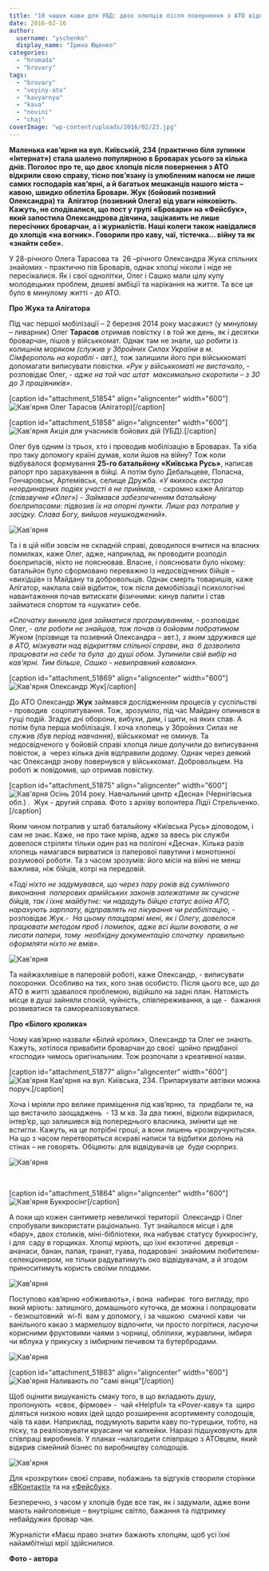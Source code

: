 ```yaml
---
title: "10 чашок кави для УБД: двоє хлопців після повернення з АТО відкрили у Броварах кав’ярню"
date: 2016-02-16
author: 
  username: "yschenko"
  display_name: "Ірина Ющенко"
categories: 
  - "hromada"
  - "brovary"
tags: 
  - "brovary"
  - "voyiny-ato"
  - "kavyarnya"
  - "kava"
  - "novini"
  - "chaj"
coverImage: "wp-content/uploads/2016/02/23.jpg"
---
```


**Маленька кав’ярня на вул. Київській, 234 (практично біля зупинки «Інтернат») стала шалено популярною в Броварах усього за кілька днів. Поголос про те, що двоє хлопців після повернення з АТО відкрили свою справу, тісно пов’язану із улюбленим напоєм не лише самих господарів кав’ярні, а й багатьох мешканців нашого міста – кавою, швидко облетіла Бровари. Жук (бойовий позивний Олександра) та  Алігатор (позивний Олега) від уваги ніяковіють. Кажуть, не сподівалися, що пост у групі «Бровари» на «Фейсбук», який запостила Олександрова дівчина, зацікавить не лише пересічних броварчан, а і журналістів. Наші колеги також навідалися до хлопців «на вогник». Говорили про каву, чаї, тістечка… війну та як «знайти себе».**

У 28-річного Олега Тарасова та  26 –річного Олександра Жука спільних знайомих - практично пів Броварів, однак хлопці ніколи і ніде не пересікалися. Як і свої однолітки, Олег і Сашко мали цілу купу молодецьких проблем, дешеві амбіції та нарікання на життя. Та все це було в минулому житті - до АТО.

**Про Жука та Алігатора**

Під час першої мобілізації – 2 березня 2014 року масажист (у минулому – ливарник) Олег **Тарасов** отримав повістку і в той же день, як і десятки броварчан, пішов у військкомат. Однак там не знали, що робити із колишнім моряком _(служив у Збройних Силах України в м. Сімферополь на кораблі - авт.),_ тож залишили його при військкоматі допомагати виписувати повістки. _«Рук у військкоматі не вистачало_, - розповідає Олег, - _адже на той час штат  максимально скоротили – з 30 до 3 працівників»_.

\[caption id="attachment\_51854" align="aligncenter" width="600"\]![Кав'ярня](https://mpz.brovary.org/wp-content/uploads/2016/02/2-5.jpg) Олег Тарасов (Алігатор)\[/caption\]

\[caption id="attachment\_51858" align="aligncenter" width="600"\]![Кав'ярня](https://mpz.brovary.org/wp-content/uploads/2016/02/7-4.jpg) Акція для учасників бойових дій (УБД).\[/caption\]

Олег був одним із трьох, хто і проводив мобілізацію в Броварах. Та хіба про таку допомогу країні думав, коли йшов на війну? Тож коли відбувалося формування **25-го батальйону «Київська Русь»**, написав рапорт про зарахування в бійці. А потім було Дебальцеве, Попасна, Гончаровськ, Артемівськ, селище Дружба. _«У якихось екстра неординарних подіях участі я не приймав,_ \- скромно каже Алігатор _(співзвучне «Олег»)_ \- _Займався забезпеченням батальйону  боєприпасами: підвозив їх на опорні пункти._ _Лише раз потрапив у засідку. Слава Богу, вийшов неушкоджений»._

![Кав'ярня](https://mpz.brovary.org/wp-content/uploads/2016/02/14-1.jpg)

Та і в цій ніби зовсім не складній справі, доводилося вчитися на власних помилках, каже Олег, адже, наприклад, як проводити розподіл боєприпасів, ніхто не пояснював. Власне, і пояснювати було нікому: батальйон було сформовано переважно із недосвідчених бійців – «вихідців» із Майдану та добровольців. Однак смерть товаришів, каже Алігатор, наклала свій відбиток, тож після демобілізації психологічні навантаження почав витискати фізичними: кинув палити і став займатися спортом та «шукати» себе.

_«Спочатку виникла ідея займатися програмуванням_, - розповідає  Олег, - _але роботи не знайшов, тож почав із бойовим побратимом Жуком_ (прізвище та позивний Олександра – авт.), _з яким здружився ще в АТО, мізкувати над відкриттям спільної справи, яка  б дозволила працювати на себе та була  до душі обом. Зупинили свій вибір на кав’ярні._ _Тим більше, Сашко - невиправний кавоман»._

\[caption id="attachment\_51869" align="aligncenter" width="600"\]![Кав'ярня](https://mpz.brovary.org/wp-content/uploads/2016/02/19-1.jpg) Олександр Жук\[/caption\]

До АТО Олександр **Жук** займався дослідженням процесів у суспільстві - проводив  соцопитування. Тож, зрозуміло, під час Майдану опинився в гущі подій. Згадує дні оборони, вибухи, дим, і щити, на яких спав. А потім була перша мобілізація. І хоча хлопець у Збройних Силах не служив _(був період навчання)_, військкомат не оминув. Та недосвідченого у бойовій справі хлопця лише долучили до виписування повісток, а  через кілька днів відправили додому. Однак через деякий час Олександр знову повернувся у військкомат. Добровольцем. На роботі ж повідомив, що отримав повістку.

\[caption id="attachment\_51875" align="aligncenter" width="600"\]![Кав'ярня](https://mpz.brovary.org/wp-content/uploads/2016/02/29.jpg) Осінь 2014 року. Навчальний центр «Десна» (Чернігівська обл.) .  Жук - другий справа. Фото з архіву волонтера Лідії Стрельченко.\[/caption\]

Яким чином потрапив у штаб батальйону «Київська Русь» діловодом, і сам не знає. Каже, не про таке мріяв, адже за ввесь рік служби довелося стріляти тільки один раз на полігоні «Десна». Кілька разів хлопець намагався вирватися із паперової павутини і монотонної розумової роботи. Та з часом зрозумів: його місія на війні не менш важлива, ніж бійців, котрі на передовій.

_«Тоді ніхто не задумувався, що через пару років від сумлінного виконання  паперових армійських законів залежатиме як сучасне бійців, так і їхнє майбутнє: чи нададуть бійцю статус воїна АТО, нарахують зарплату, відправлять на лікування чи реабілітацію,_ \- розповідає Жук.-  _На цьому плацдармі мені, як і Олегу, довелося працювати методом проб і помилок, адже всі йшли воювати, а не писати папери, тому  необхідну документацію спочатку  правильно оформляти ніхто не вмів»._

![Кав'ярня](https://mpz.brovary.org/wp-content/uploads/2016/02/18-1.jpg)

Та найжахливіше в паперовій роботі, каже Олександр, - виписувати похоронки. Особливо на тих, кого знав особисто. Після цього все, що до АТО в житті здавалося проблемою, відійшло на задні план. Натомість місце в душі зайняли спокій, чуйність, співпереживання, а ще -  бажання розвиватися та самореалізовуватися.

**Про «Білого кролика»**

Чому кав’ярню назвали «Білий кролик», Олександр та Олег не знають. Кажуть, хотілося привабити броварчан до своєї  щойно придбаної «господи» чимось оригінальним. Тож розпочали з креативної назви.

\[caption id="attachment\_51877" align="aligncenter" width="600"\]![Кав'ярня](https://mpz.brovary.org/wp-content/uploads/2016/02/28.jpg) Кав'ярня на вул. Київська, 234. Припаркувати автівки можна поруч.\[/caption\]

Хоча і мріяли про велике приміщення під кав’ярню, та  придбали те, на що вистачило заощаджень  - 13 м кв. За два тижні, відколи відкрилася, інтер’єр, що залишився від попереднього власника, змінити ще не встигли. Кажуть, на це потрібні гроші, а вони лишень «розкручуються». На що з часом перетворяться яскраві написи та відбитки долонь на стінах – не говорять. Обіцяють: для відвідувачів це  буде сюрприз.

![Кав'ярня](https://mpz.brovary.org/wp-content/uploads/2016/02/20-1.jpg)

 

\[caption id="attachment\_51864" align="aligncenter" width="600"\]![Кав'ярня](https://mpz.brovary.org/wp-content/uploads/2016/02/13-1.jpg) Буккросінг\[/caption\]

А поки що кожен сантиметр невеличкої території  Олександр і Олег спробували використати раціонально. Тут знайшлося місце і для  «бару», двох столиків, міні-бібліотеки, яка набуває статусу буккросінгу, і для  саду в горщиках. Хлопці мріють, що їхні екзотичні  деревця - ананаси, банан, папая, гранат, гуава, подаровані  знайомим любителем-селекціонером, не тільки радуватимуть око відвідувачам, а й згодом приноситимуть користь своїми плодами.

![Кав'ярня](https://mpz.brovary.org/wp-content/uploads/2016/02/8-3.jpg)

Поступово кав’ярню «обживають», і вона  набирає  того вигляду, про який мріють: затишного, домашнього куточка, де можна і попрацювати  - безкоштовний  wi-fi  вам у допомогу, і за чашкою  смачної кави  чи ванільного какао з мармелшоу відпочити, чи просто погрітися, ласуючи корисними фруктовими чаями з чорниці, обліпихи, журавлини, імбиря чи яблука у прикуску з імбирним печивом та бутербродами.

![Кав'ярня](https://mpz.brovary.org/wp-content/uploads/2016/02/22-1.jpg)

\[caption id="attachment\_51863" align="aligncenter" width="600"\]![Кав'ярня](https://mpz.brovary.org/wp-content/uploads/2016/02/12-1.jpg) Наливають по "самі вінця"\[/caption\]

Щоб оцінити вишуканість смаку того, в що вкладають душу, пропонують  «своє, фірмове» -  чай «Helpful» та «Pover-каву» та  щиро діляться низкою нових ідей щодо розширення асортименту солодощів, чаїв та кави. Наприклад, подумують варити каву по-турецьки, тобто, на піску, та реалізовувати круасани чи капкейки. Наразі підшуковують для співпраці виробників. У планах –налагодити співпрацю з АТОвцем, який відкрив сімейний бізнес по виробництву солодощів.

![Кав'ярня](https://mpz.brovary.org/wp-content/uploads/2016/02/4-4.jpg)

Для «розкрутки» своєї справи, побажань та відгуків створили сторінки [«ВКонтакті»](http://vk.com/the_white_rabbit_coffee) та на [«Фейсбук»](http://www.facebook.com/groups/1515121638790875/).

Безперечно, з часом у хлопців буде все так, як і задумали, адже вони мають найголовніше – внутрішнє світло, бажання та підтримку небайдужих бровар чан.

Журналісти «Маєш право знати» бажають хлопцям, щоб усі їхні найамбітніші мрії здійснилися.

**Фото - автора**
